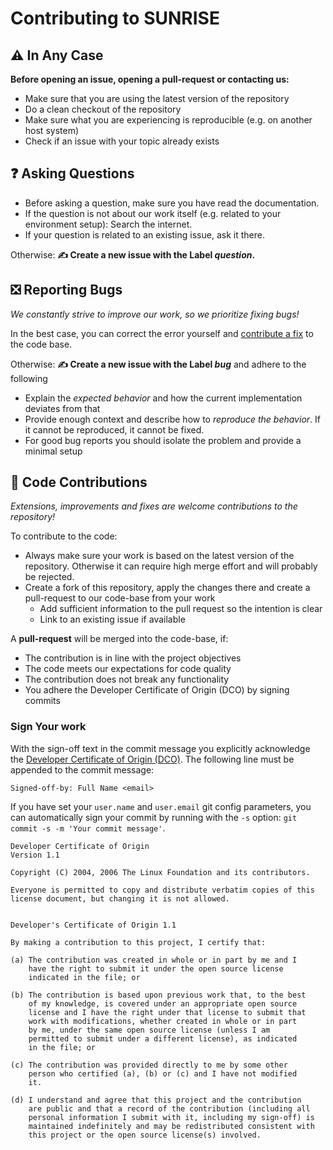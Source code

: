 # Contributing to SUNRISE

## :warning: In Any Case

**Before opening an issue, opening a pull-request or contacting us:**
- Make sure that you are using the latest version of the repository
- Do a clean checkout of the repository
- Make sure what you are experiencing is reproducible (e.g. on another host system)
- Check if an issue with your topic already exists


## :question: Asking Questions

- Before asking a question, make sure you have read the documentation.
- If the question is not about our work itself (e.g. related to your environment setup): Search the internet.
- If your question is related to an existing issue, ask it there.

Otherwise: **:writing_hand: Create a new issue with the Label *question*.**


## :negative_squared_cross_mark: Reporting Bugs

*We constantly strive to improve our work, so we prioritize fixing bugs!*

In the best case, you can correct the error yourself and [contribute a fix](#-code-contributions) to the code base.

Otherwise: **:writing_hand: Create a new issue with the Label *bug*** and adhere to the following
- Explain the *expected behavior* and how the current implementation deviates from that
- Provide enough context and describe how to *reproduce the behavior*. If it cannot be reproduced, it cannot be fixed.
- For good bug reports you should isolate the problem and provide a minimal setup


## :incoming_envelope: Code Contributions

*Extensions, improvements and fixes are welcome contributions to the repository!*

To contribute to the code:
- Always make sure your work is based on the latest version of the repository. Otherwise it can require high merge effort and will probably be rejected.
- Create a fork of this repository, apply the changes there and create a pull-request to our code-base from your work
  - Add sufficient information to the pull request so the intention is clear
  - Link to an existing issue if available


A **pull-request** will be merged into the code-base, if:
- The contribution is in line with the project objectives
- The code meets our expectations for code quality
- The contribution does not break any functionality
- You adhere the Developer Certificate of Origin (DCO) by signing commits


### Sign Your work
With the sign-off text in the commit message you explicitly acknowledge the [Developer Certificate of Origin (DCO)](https://wiki.linuxfoundation.org/dco). The following line must be appended to the commit message:
```
Signed-off-by: Full Name <email>
```

If you have set your `user.name` and `user.email` git config parameters, you can automatically sign your commit by running with the `-s` option: `git commit -s -m 'Your commit message'`.

```
Developer Certificate of Origin
Version 1.1

Copyright (C) 2004, 2006 The Linux Foundation and its contributors.

Everyone is permitted to copy and distribute verbatim copies of this
license document, but changing it is not allowed.


Developer's Certificate of Origin 1.1

By making a contribution to this project, I certify that:

(a) The contribution was created in whole or in part by me and I
    have the right to submit it under the open source license
    indicated in the file; or

(b) The contribution is based upon previous work that, to the best
    of my knowledge, is covered under an appropriate open source
    license and I have the right under that license to submit that
    work with modifications, whether created in whole or in part
    by me, under the same open source license (unless I am
    permitted to submit under a different license), as indicated
    in the file; or

(c) The contribution was provided directly to me by some other
    person who certified (a), (b) or (c) and I have not modified
    it.

(d) I understand and agree that this project and the contribution
    are public and that a record of the contribution (including all
    personal information I submit with it, including my sign-off) is
    maintained indefinitely and may be redistributed consistent with
    this project or the open source license(s) involved.
```
